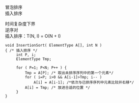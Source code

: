 冒泡排序  
插入排序  

时间复杂度下界  
逆序对  
插入排序：T(N, I) = O(N + I)
```
void InsertionSort( ElementType A[], int N )
{ /* 插入排序 */
     int P, i;
     ElementType Tmp;
     
     for ( P=1; P<N; P++ ) {
         Tmp = A[P]; /* 取出未排序序列中的第一个元素*/
         for ( i=P; i>0 && A[i-1]>Tmp; i-- )
             A[i] = A[i-1]; /*依次与已排序序列中元素比较并右移*/
         A[i] = Tmp; /* 放进合适的位置 */
     }
}

```
